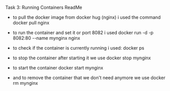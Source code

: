 Task 3: Running Containers ReadMe

- to pull the docker image from docker hug (nginx) i used the command docker pull nginx

- to run the container and set it or port 8082 i used docker run -d -p 8082:80 --name mynginx nginx

- to check if the container is currently running i used: docker ps

- to stop the container after starting it we use docker stop mynginx

- to start the container docker start mynginx

- and to remove the container that we don't need anymore we use docker rm mynginx
